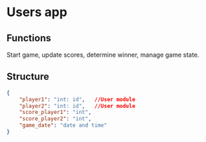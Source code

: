# Users app

## Functions

Start game, update scores, determine winner, manage game state.

## Structure

```json
{
    "player1": "int: id",   //User module
    "player2": "int: id",   //User module
    "score_player1": "int",
    "score_player2": "int",
    "game_date": "date and time"
}
```
